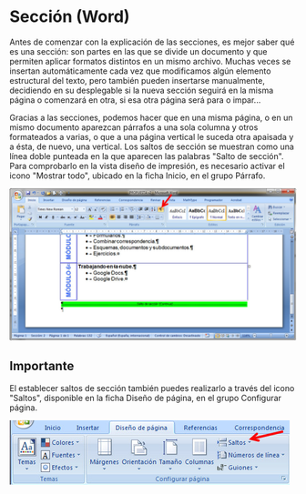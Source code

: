 # Sección (Word)

Antes de comenzar con la explicación de las secciones, es mejor saber qué es una sección: son partes en las que se divide un documento y que permiten aplicar formatos distintos en un mismo archivo. Muchas veces se insertan automáticamente cada vez que modificamos algún elemento estructural del texto, pero también pueden insertarse manualmente, decidiendo en su desplegable si la nueva sección seguirá en la misma página o comenzará en otra, si esa otra página será para o impar...

Gracias a las secciones, podemos hacer que en una misma página, o en un mismo documento aparezcan párrafos a una sola columna y otros formateados a varias, o que a una página vertical le suceda otra apaisada y a ésta, de nuevo, una vertical. Los saltos de sección se muestran como una línea doble punteada en la que aparecen las palabras "Salto de sección". Para comprobarlo en la vista diseño de impresión, es necesario activar el icono "Mostrar todo", ubicado en la ficha Inicio, en el grupo Párrafo.


![1.14. Visualización de los carácter ocultos en Word 2007. Captura propia.](img/1Imagen_12.jpg)




## Importante

El establecer saltos de sección también puedes realizarlo a través del icono "Saltos", disponible en la ficha Diseño de página, en el grupo Configurar página.


![1.15. Icono para insertar saltos en Word 2007. Captura propia.](img/1Imagen_13.jpg)


